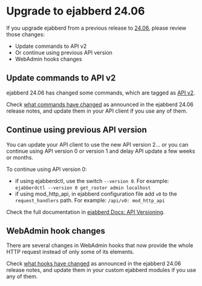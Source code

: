 # Upgrade to ejabberd 24.06

If you upgrade ejabberd from a previous release to [24.06](../../archive/24.06/index.md),
please review those changes:

- Update commands to API v2
- Or continue using previous API version
- WebAdmin hooks changes

## <a name="apiv2"></a>Update commands to API v2

ejabberd 24.06 has changed some commands, which are tagged as
[API v2](../../developer/ejabberd-api/admin-tags.md#v2).

Check [what commands have changed](https://www.process-one.net/blog/ejabberd-24-06/#apiv2) as announced in the ejabberd 24.06 release notes,
and update them in your API client if you use any of them.

## <a name="apiv0"></a>Continue using previous API version

You can update your API client to use the new API version 2... or you can continue using API version 0 or version 1 and delay API update a few weeks or months.

To continue using API version 0:

- if using ejabberdctl, use the switch `--version 0`. For example: `ejabberdctl --version 0 get_roster admin localhost`
- if using mod_http_api, in ejabberd configuration file add `v0` to the `request_handlers` path. For example: `/api/v0: mod_http_api`

Check the full documentation in [ejabberd Docs: API Versioning](../../developer/ejabberd-api/api_versioning.md).

## <a name="webadmin-hooks"></a>WebAdmin hook changes

There are several changes in WebAdmin hooks that now provide the whole HTTP request instead of only some of its elements.

Check [what hooks have changed](https://www.process-one.net/blog/ejabberd-24-06/#webadmin-hooks) as announced in the ejabberd 24.06 release notes,
and update them in your custom ejabberd modules if you use any of them.
